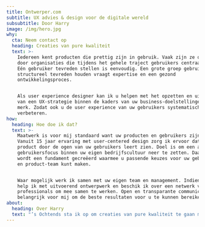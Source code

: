 ```yaml
---
title: Ontwerper.com
subtitle: UX advies & design voor de digitale wereld
subsubtitle: Door Harry
image: /img/hero.jpg
why:
  cta: Neem contact op
  heading: Creaties van pure kwaliteit
  text: >-
    Iedereen kent producten die prettig zijn in gebruik. Vaak zijn ze ontworpen
    door organisaties die tijdens het gehele traject gebruikers centraal zetten.
    Eén gebruiker tevreden stellen is eenvoudig. Een grote groep gebruikers
    structureel tevreden houden vraagt expertise en een gezond
    ontwikkelingsproces.


    Als user experience designer kan ik u helpen met het opzetten en uitvoeren
    van een UX-strategie binnen de kaders van uw business-doelstellingen en
    merk. Zodat ook u de user experience van uw gebruikers systematisch kunt
    verbeteren.
how:
  heading: Hoe doe ik dat?
  text: >-
    Maatwerk is voor mij standaard want uw producten en gebruikers zijn uniek.
    Vanuit 15 jaar ervaring met user-centered design zorg ik ervoor dat u uw
    product door de ogen van uw gebruikers leert zien. Doel is om een actieve
    gebruikersfocus binnen uw eigen bedrijfscultuur neer te zetten. Daarmee
    wordt een fundament gecreëerd waarmee u passende keuzes voor uw gebruikers
    en product-team kunt maken.


    Waar mogelijk werk ik samen met uw eigen team en management. Indien gewenst
    help ik met uitvoerend ontwerpwerk en beschik ik over een netwerk van
    professionals om mee samen te werken. Open en transparante communicatie zijn
    belangrijk voor mij om de beste resultaten voor u te kunnen bereiken.
about:
  heading: Over Harry
  text: "’s Ochtends sta ik op om creaties van pure kwaliteit te gaan maken, zodat mensen een prachtig en onbezorgd moment kunnen beleven. Van gebruiksvriendelijke website tot interessante foto, van strak slide deck tot advies over de beste indeling van een design-team. Hoe meer mensen ik kan helpen met mijn ontwerpwerk, hoe beter.\n\nIk geloof erin dat je continu op zoek moet gaan naar nieuwe inzichten, door zo goed mogelijk te begrijpen waarom dingen zijn zoals ze zijn. De theorie en vaardigheden om iets te doen wil ik helemaal beheersen, zodat ik op den duur écht weet waar ik het over heb. Ik zoek continu naar overzicht, orde en verbanden om verder te geraken, om zo op doordachte wijze structuur aan te kunnen brengen. Door zelf altijd de daad bij het woord te voegen zorg ik dat afspraken nageleefd worden, en help ik anderen om dit ook te doen. Door met talentvolle mensen samen te werken en te vertrouwen op hun advies en activiteiten, vergroot ik mijn kans op succes.\n\nIk ben als ingenieur in het Industrieel Ontwerpen afgestudeerd aan de TU Delft, met een specialisatie in mens-product interactie. In 2016 was ik de eerste Nederlandse ontwerper die het master certificaat van de gerenommeerde Nielsen Norman Group uit Silicon Valley behaald heeft. Sindsdien ben ik naast inhoudelijk design-werk ook begonnen met het promoten en uitleggen van UX als professionele discipline, en het adviseren over hoe UX’ers het beste tot hun recht kunnen komen in een organisatie. In het verleden heb ik als game designer aan diverse PS3/Xbox/PC games gewerkt, met de Dutch Game Award voor “Best PC/Console Game” als hoogtepunt. Daarna heb ik vooral aan het UX-, UI- en visual design van zowel B2B als B2C apps gewerkt. Soms zat mijn werk heel dicht op branding/marketing, soms\_in het hart van product development.\n\nIn mijn vrije tijd houd ik mij graag bezig met fotografie & conceptuele beeldbewerking, maak ik retro-sounds met synthesizers en hou ik van bergwandelingen en katten.\n"
---
```


